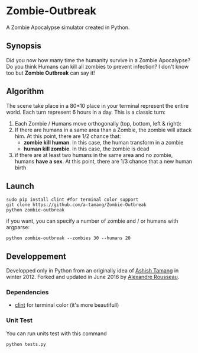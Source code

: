 # Zombie-Outbreak

A Zombie Apocalypse simulator created in Python.

## Synopsis

Did you now how many time the humanity survive in a Zombie Apocalypse? Do you think Humans can kill all zombies to prevent infection? I don't know too but **Zombie Outbreak** can say it!

## Algorithm

The scene take place in a 80*10 place in your terminal represent the entire world. Each turn represent 6 hours in a day. This is a classic turn:

1. Each Zombie / Humans move orthogonally (top, bottom, left & right):
2. If there are humans in a same area than a Zombie, the zombie will attack him. At this point, there are 1/2 chance that:
      * **zombie kill human**. In this case, the human transform in a zombie
      * **human kill zombie**. In this case, the zombie is dead
3. if there are at least two humans in the same area and no zombie, humans **have a sex**. At this point, there are 1/3 chance that a new human birth

## Launch

    sudo pip install clint #for terminal color support
    git clone https://github.com/a-tamang/Zombie-Outbreak
    python zombie-outbreak

if you want, you can specify a number of zombie and / or humans with argparse:

    python zombie-outbreak --zombies 30 --humans 20 

## Developpement

Developped only in Python from an originally idea of [Ashish Tamang](https://github.com/a-tamang) in winter 2012. Forked and updated in June 2016 by [Alexandre Rousseau](https://github.com/madeindjs).

### Dependencies

* [clint](https://pypi.python.org/pypi/clint/) for terminal color (it's more beautifull)


### Unit Test

You can run units test with this command

    python tests.py